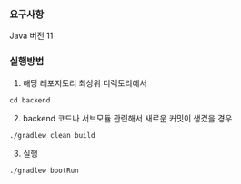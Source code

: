 ### 요구사항
Java 버전 11

### 실행방법
1. 해당 레포지토리 최상위 디렉토리에서
```shell
cd backend
```

2. backend 코드나 서브모듈 관련해서 새로운 커밋이 생겼을 경우
```shell
./gradlew clean build
```

3. 실행
```shell
./gradlew bootRun
```
